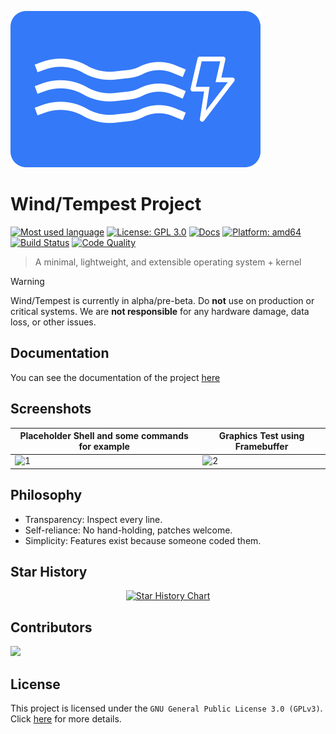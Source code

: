 ![Project logo](share/logo/both/wind-tempest-low.png)

# Wind/Tempest Project

[![Most used language](https://img.shields.io/github/languages/top/tempest-foundation/wt-src?logo=c&label=)](https://github.com/tempest-foundation/wt-src/tree/main)
[![License: GPL 3.0](https://img.shields.io/badge/license-GPLv3.0-blue.svg)](LICENSE)
[![Docs](https://img.shields.io/badge/docs-available-brightgreen.svg)](docs/Main.md)
[![Platform: amd64](https://img.shields.io/badge/platform-amd64-lightgrey.svg)](https://en.wikipedia.org/wiki/X86-64)
[![Build Status](https://github.com/tempest-foundation/wt-src/actions/workflows/build.yml/badge.svg?branch=main)](https://github.com/tempest-foundation/wt-src/actions/workflows/build.yml?branch=main)
[![Code Quality](https://app.codacy.com/project/badge/Grade/7e4e0ee89b95461baf590c1ab5f96b20)](https://app.codacy.com/gh/tempest-foundation/wt-src/dashboard?utm_source=gh&utm_medium=referral&utm_content=&utm_campaign=Badge_grade)

> A minimal, lightweight, and extensible operating system + kernel

> [!WARNING]
> Wind/Tempest is currently in alpha/pre-beta. Do **not** use on production or critical systems. We are **not responsible** for any hardware damage, data loss, or other issues.

## Documentation

You can see the documentation of the project [here](docs/master.md)

## Screenshots

| Placeholder Shell and some commands for example | Graphics Test using Framebuffer |
| ----------------------------------------------- | ------------------------------- |
| ![1](share/screenshots/1.png)                   | ![2](share/screenshots/2.png)   |

## Philosophy

- Transparency: Inspect every line.
- Self-reliance: No hand-holding, patches welcome.
- Simplicity: Features exist because someone coded them.

## Star History

<p align="center">
  <a href="https://star-history.com/#tempest-foundation/wt-src&Date">
    <img alt="Star History Chart" src="https://api.star-history.com/svg?repos=tempest-foundation/wt-src&type=Date&theme=dark" onerror="this.src='https://api.star-history.com/svg?repos=tempest-foundation/wt-src&type=Date'" />
  </a>
</p>

## Contributors

<a href="https://github.com/tempest-foundation/wt-src/graphs/contributors">
  <img src="https://contrib.rocks/image?repo=tempest-foundation/wt-src&max=150&columns=24&anon=1" />
</a>

## License

This project is licensed under the `GNU General Public License 3.0 (GPLv3)`. Click [here](LICENSE) for more details.
